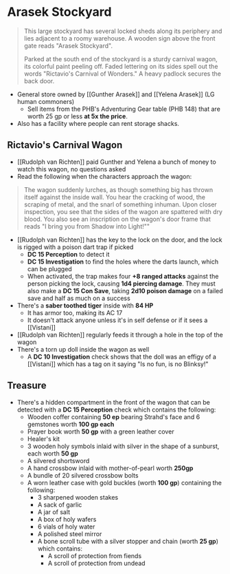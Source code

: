 # Arasek Stockyard
> This large stockyard has several locked sheds along its periphery and lies adjacent to a roomy warehouse. A wooden sign above the front gate reads "Arasek Stockyard".
> 
> Parked at the south end of the stockyard is a sturdy carnival wagon, its colorful paint peeling off. Faded lettering on its sides spell out the words "Rictavio's Carnival of Wonders." A heavy padlock secures the back door.

* General store owned by [[Gunther Arasek]] and [[Yelena Arasek]] (LG human commoners)
  * Sell items from the PHB's Adventuring Gear table (PHB 148) that are worth 25 gp or less **at 5x the price**.
* Also has a facility where people can rent storage shacks.

## Rictavio's Carnival Wagon
* [[Rudolph van Richten]] paid Gunther and Yelena a bunch of money to watch this wagon, no questions asked
* Read the following when the characters approach the wagon:
> The wagon suddenly lurches, as though something big has thrown itself against the inside wall. You hear the cracking of wood, the scraping of metal, and the snarl of something inhuman. Upon closer inspection, you see that the sides of the wagon are spattered with dry blood. You also see an inscription on the wagon's door frame that reads "I bring you from Shadow into Light!""

* [[Rudolph van Richten]] has the key to the lock on the door, and the lock is rigged with a poison dart trap if picked
  * **DC 15 Perception** to detect it
  * **DC 15 Investigation** to find the holes where the darts launch, which can be plugged
  * When activated, the trap makes four **+8 ranged attacks** against the person picking the lock, causing **1d4 piercing damage**. They must also make a **DC 15 Con Save**, taking **2d10 poison damage** on a failed save and half as much on a success
* There's a **saber toothed tiger** inside with **84 HP**
  * It has armor too, making its AC 17
  * It doesn't attack anyone unless it's in self defense or if it sees a [[Vistani]]
* [[Rudolph van Richten]] regularly feeds it through a hole in the top of the wagon
* There's a torn up doll inside the wagon as well
  * A **DC 10 Investigation** check shows that the doll was an effigy of a [[Vistani]] which has a tag on it saying "Is no fun, is no Blinksy!"

## Treasure
* There's a hidden compartment in the front of the wagon that can be detected with a **DC 15 Perception** check which contains the following:
  * Wooden coffer containing **50 ep** bearing Strahd's face and 6 gemstones worth **100 gp each**
  * Prayer book worth **50 gp** with a green leather cover
  * Healer's kit
  * 3 wooden holy symbols inlaid with silver in the shape of a sunburst, each worth **50 gp**
  * A silvered shortsword
  * A hand crossbow inlaid with mother-of-pearl worth **250gp**
  * A bundle of 20 silvered crossbow bolts
  * A worn leather case with gold buckles (worth **100 gp**) containing the following:
    * 3 sharpened wooden stakes
    * A sack of garlic
    * A jar of salt
    * A box of holy wafers
    * 6 vials of holy water
    * A polished steel mirror
    * A bone scroll tube with a silver stopper and chain (worth **25 gp**) which contains:
      * A scroll of protection from fiends
      * A scroll of protection from undead